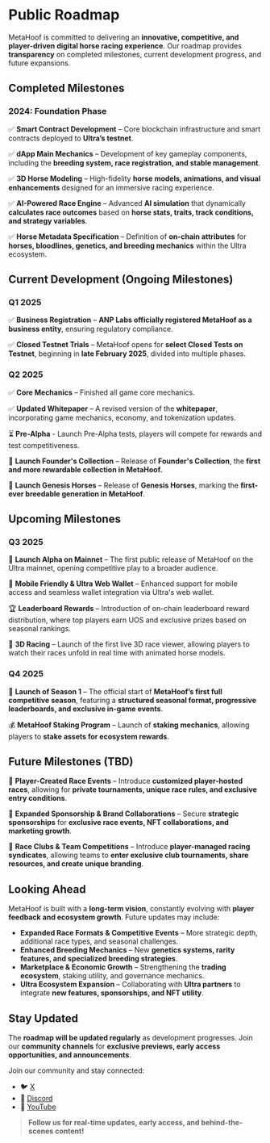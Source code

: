# Public Roadmap

MetaHoof is committed to delivering an **innovative, competitive, and player-driven digital horse racing experience**.
Our roadmap provides **transparency** on completed milestones, current development progress, and future expansions.


## Completed Milestones

### 2024: Foundation Phase

✅ **Smart Contract Development** – Core blockchain infrastructure and smart contracts deployed to **Ultra’s testnet**.

✅ **dApp Main Mechanics** – Development of key gameplay components, including the **breeding system, race registration,
and stable management**.

✅ **3D Horse Modeling** – High-fidelity **horse models, animations, and visual enhancements** designed for an immersive
racing experience.

✅ **AI-Powered Race Engine** – Advanced **AI simulation** that dynamically **calculates race outcomes** based on **horse
stats, traits, track conditions, and strategy variables**.

✅ **Horse Metadata Specification** – Definition of **on-chain attributes** for **horses, bloodlines, genetics, and
breeding mechanics** within the Ultra ecosystem.


## Current Development (Ongoing Milestones)

### Q1 2025

✅ **Business Registration** – **ANP Labs officially registered MetaHoof as a business entity**, ensuring regulatory
compliance.

✅ **Closed Testnet Trials** – MetaHoof opens for **select Closed Tests on Testnet**, beginning in **late February 2025**, divided into multiple phases.

### Q2 2025

✅ **Core Mechanics** – Finished all game core mechanics.

✅ **Updated Whitepaper** – A revised version of the **whitepaper**, incorporating game mechanics, economy, and
tokenization updates.

⏳ **Pre-Alpha** - Launch Pre-Alpha tests, players will compete for rewards and test competitiveness.

🔄 **Launch Founder's Collection** – Release of **Founder's Collection**, the **first and more rewardable collection in MetaHoof.**

🔄 **Launch Genesis Horses** – Release of **Genesis Horses**, marking the **first-ever breedable generation in MetaHoof**.




## Upcoming Milestones

### Q3 2025

🚀 **Launch Alpha on Mainnet** – The first public release of MetaHoof on the Ultra mainnet, opening competitive play to a broader audience.

📱 **Mobile Friendly & Ultra Web Wallet** – Enhanced support for mobile access and seamless wallet integration via Ultra's web wallet.

🏆 **Leaderboard Rewards** – Introduction of on-chain leaderboard reward distribution, where top players earn UOS and exclusive prizes based on seasonal rankings.

🐎 **3D Racing** – Launch of the first live 3D race viewer, allowing players to watch their races unfold in real time with animated horse models.


### Q4 2025

🚀 **Launch of Season 1** – The official start of **MetaHoof’s first full competitive season**, featuring a **structured seasonal format, progressive leaderboards, and exclusive in-game events**.

💰 **MetaHoof Staking Program** – Launch of **staking mechanics**, allowing players to **stake assets for ecosystem
rewards**.


## Future Milestones (TBD)

🎯 **Player-Created Race Events** – Introduce **customized player-hosted races**, allowing for **private tournaments,
unique race rules, and exclusive entry conditions**.

📢 **Expanded Sponsorship & Brand Collaborations** – Secure **strategic sponsorships** for **exclusive race events, NFT
collaborations, and marketing growth**.

🏇 **Race Clubs & Team Competitions** – Introduce **player-managed racing syndicates**, allowing teams to **enter
exclusive club tournaments, share resources, and create unique branding**.


## Looking Ahead

MetaHoof is built with a **long-term vision**, constantly evolving with **player feedback and ecosystem growth**. Future
updates may include:

- **Expanded Race Formats & Competitive Events** – More strategic depth, additional race types, and seasonal challenges.
- **Enhanced Breeding Mechanics** – New **genetics systems, rarity features, and specialized breeding strategies**.
- **Marketplace & Economic Growth** – Strengthening the **trading ecosystem**, staking utility, and governance
  mechanics.
- **Ultra Ecosystem Expansion** – Collaborating with **Ultra partners** to integrate **new features, sponsorships, and
  NFT utility**.


## Stay Updated

The **roadmap will be updated regularly** as development progresses. Join our **community channels** for **exclusive
previews, early access opportunities, and announcements**.

Join our community and stay connected:

- 🐦 [X](https://c.com/metahoof_game)
- 💬 [Discord](https://discord.gg/eJVtJ2CCyr)
- 🎥 [YouTube](https://www.youtube.com/@metahoof)

> **Follow us for real-time updates, early access, and behind-the-scenes content!**